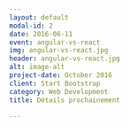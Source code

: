 ```yaml
---
layout: default
modal-id: 2
date: 2016-06-11
event: angular-vs-react
img: angular-vs-react.jpg
header: angular-vs-react.jpg
alt: image-alt
project-date: October 2016
client: Start Bootstrap
category: Web Development
title: Détails prochainement

---
```

